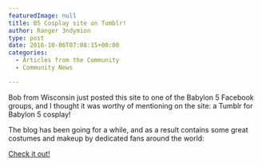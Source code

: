 ```yaml
---
featuredImage: null
title: B5 Cosplay site on Tumblr!
author: Ranger 3ndymion
type: post
date: 2016-10-06T07:08:15+00:00
categories:
  - Articles from the Community
  - Community News

---
```

Bob from Wisconsin just posted this site to one of the Babylon 5 Facebook groups, and I thought it was worthy of mentioning on the site: a Tumblr for Babylon 5 cosplay!

The blog has been going for a while, and as a result contains some great costumes and makeup by dedicated fans around the world:

[Check it out!][1]

 [1]: http://b5cosplay.tumblr.com/page/3

